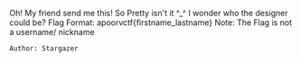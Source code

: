 Oh! My friend send me this! So Pretty isn't it ^_^ I wonder who the designer could be?
Flag Format: apoorvctf{firstname_lastname} Note: The Flag is not a username/ nickname

    Author: Stargazer
